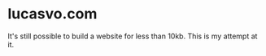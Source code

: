 # lucasvo.com 
It's still possible to build a website for less than 10kb. This is my attempt at it.


